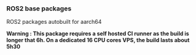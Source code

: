 ### ROS2 base packages

ROS2 packages autobuilt for aarch64

**Warning : This package requires a self hosted CI runner as the build is longer that 6h. On a dedicated 16 CPU cores VPS, the build lasts about 5h30**